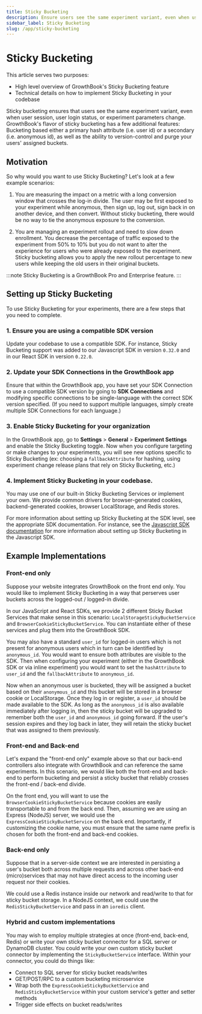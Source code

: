```yaml
---
title: Sticky Bucketing
description: Ensure users see the same experiment variant, even when user session, user login status, or experiment parameters change
sidebar_label: Sticky Bucketing
slug: /app/sticky-bucketing
---
```


# Sticky Bucketing

This article serves two purposes:

- High level overview of GrowthBook's Sticky Bucketing feature
- Technical details on how to implement Sticky Bucketing in your codebase

Sticky bucketing ensures that users see the same experiment variant, even when user session, user login status, or experiment parameters change. GrowthBook's flavor of sticky bucketing has a few additional features: Bucketing based either a primary hash attribute (i.e. user id) or a secondary (i.e. anonymous id), as well as the ability to version-control and purge your users' assigned buckets.

## Motivation

So why would you want to use Sticky Bucketing? Let's look at a few example scenarios:

1. You are measuring the impact on a metric with a long conversion window that crosses the log-in divide. The user may be first exposed to your experiment while anonymous, then sign up, log out, sign back in on another device, and then convert. Without sticky bucketing, there would be no way to tie the anonymous exposure to the conversion.

2. You are managing an experiment rollout and need to slow down enrollment. You decrease the percentage of traffic exposed to the experiment from 50% to 10% but you do not want to alter the experience for users who were already exposed to the experiment. Sticky bucketing allows you to apply the new rollout percentage to new users while keeping the old users in their original buckets.

:::note
Sticky Bucketing is a GrowthBook Pro and Enterprise feature.
:::

## Setting up Sticky Bucketing

To use Sticky Bucketing for your experiments, there are a few steps that you need to complete.

### 1. Ensure you are using a compatible SDK version

Update your codebase to use a compatible SDK. For instance, Sticky Bucketing support was added to our Javascript SDK in version `0.32.0` and in our React SDK in version `0.22.0`.

### 2. Update your SDK Connections in the GrowthBook app

Ensure that within the GrowthBook app, you have set your SDK Connection to use a compatible SDK version by going to **SDK Connections** and modifying specific connections to be single-language with the correct SDK version specified. (If you need to support multiple languages, simply create multiple SDK Connections for each language.)

### 3. Enable Sticky Bucketing for your organization

In the GrowthBook app, go to **Settings** > **General** > **Experiment Settings** and enable the Sticky Bucketing toggle. Now when you configure targeting or make changes to your experiments, you will see new options specific to Sticky Bucketing (ex: choosing a `fallbackAttribute` for hashing, using experiment change release plans that rely on Sticky Bucketing, etc.)

### 4. Implement Sticky Bucketing in your codebase.

You may use one of our built-in Sticky Bucketing Services or implement your own. We provide common drivers for browser-generated cookies, backend-generated cookies, browser LocalStorage, and Redis stores.

For more information about setting up Sticky Bucketing at the SDK level, see the appropriate SDK documentation. For instance, see the [Javascript SDK documentation](/lib/js/#sticky-bucketing) for more information about setting up Sticky Bucketing in the Javascript SDK.

## Example Implementations

### Front-end only

Suppose your website integrates GrowthBook on the front end only. You would like to implement Sticky Bucketing in a way that perserves user buckets across the logged-out / logged-in divide.

In our JavaScript and React SDKs, we provide 2 different Sticky Bucket Services that make sense in this scenario: `LocalStorageStickyBucketService` and `BrowserCookieStickyBucketService`. You can instantiate either of these services and plug them into the GrowthBook SDK.

You may also have a standard `user_id` for logged-in users which is not present for anonymous users which in turn can be identified by `anonymous_id`. You would want to ensure both attributes are visible to the SDK. Then when configuring your experiment (either in the GrowthBook SDK or via inline experiment) you would want to set the `hashAttribute` to `user_id` and the `fallbackAttribute` to `anonymous_id`.

Now when an anonymous user is bucketed, they will be assigned a bucket based on their `anonymous_id` and this bucket will be stored in a browser cookie or LocalStorage. Once they log in or register, a `user_id` should be made available to the SDK. As long as the `anonymous_id` is also available immediately after logging in, then the sticky bucket will be upgraded to remember both the `user_id` and `anonymous_id` going forward. If the user's session expires and they log back in later, they will retain the sticky bucket that was assigned to them previously.

### Front-end and Back-end

Let's expand the "front-end only" example above so that our back-end controllers also integrate with GrowthBook and can reference the same experiments. In this scenario, we would like both the front-end and back-end to perform bucketing and persist a sticky bucket that reliably crosses the front-end / back-end divide.

On the front end, you will want to use the `BrowserCookieStickyBucketService` because cookies are easily transportable to and from the back end. Then, assuming we are using an Express (NodeJS) server, we would use the `ExpressCookieStickyBucketService` on the back end. Importantly, if customizing the cookie name, you must ensure that the same name prefix is chosen for both the front-end and back-end cookies.

### Back-end only

Suppose that in a server-side context we are interested in persisting a user's bucket both across multiple requests and across other back-end (micro)services that may not have direct access to the incoming user request nor their cookies.

We could use a Redis instance inside our network and read/write to that for sticky bucket storage. In a NodeJS context, we could use the `RedisStickyBucketService` and pass in an `ioredis` client.

### Hybrid and custom implementations

You may wish to employ multiple strategies at once (front-end, back-end, Redis) or write your own sticky bucket connector for a SQL server or DynamoDB cluster. You could write your own custom sticky bucket connector by implementing the `StickyBucketService` interface. Within your connector, you could do things like:

- Connect to SQL server for sticky bucket reads/writes
- GET/POST/RPC to a custom bucketing microservice
- Wrap both the `ExpressCookieStickyBucketService` and `RedisStickyBucketService` within your custom service's getter and setter methods
- Trigger side effects on bucket reads/writes
